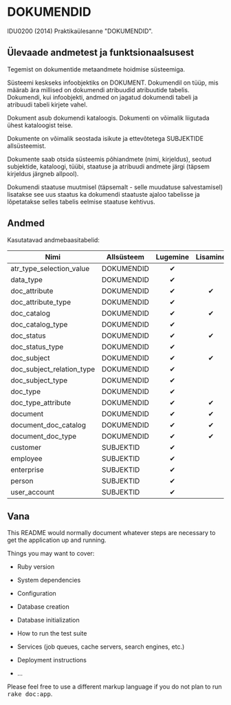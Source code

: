 # DOKUMENDID #

IDU0200 (2014) Praktikaülesanne "DOKUMENDID".


## Ülevaade andmetest ja funktsionaalsusest ##

Tegemist on dokumentide metaandmete hoidmise süsteemiga.

Süsteemi keskseks infoobjektiks on DOKUMENT. Dokumendil on tüüp, mis määrab ära millised on
dokumendi atribuudid atribuutide tabelis. Dokumendi, kui infoobjekti, andmed on jagatud dokumendi
tabeli ja atribuudi tabeli kirjete vahel.

Dokument asub dokumendi kataloogis. Dokumenti on võimalik liigutada ühest kataloogist teise.

Dokumente on võimalik seostada isikute ja ettevõtetega SUBJEKTIDE allsüsteemist.

Dokumente saab otsida süsteemis põhiandmete (nimi, kirjeldus), seotud subjektide, kataloogi, tüübi,
staatuse ja atribuudi andmete järgi (täpsem kirjeldus järgneb allpool).

Dokumendi staatuse muutmisel (täpsemalt - selle muudatuse salvestamisel) lisatakse see uus staatus
ka dokumendi staatuste ajaloo tabelisse ja lõpetatakse selles tabelis eelmise staatuse kehtivus.


## Andmed ##

Kasutatavad andmebaasitabelid:

| Nimi | Allsüsteem | Lugemine | Lisamine | Muutmine | Kustutamine |
| ---- | --- |:---:|:---:|:---:|:---:|
| atr_type_selection_value | DOKUMENDID | &#10004; | | | |
| data_type | DOKUMENDID | &#10004; | | | |
| doc_attribute | DOKUMENDID | &#10004; | &#10004; | &#10004; | &#10004; |
| doc_attribute_type | DOKUMENDID | &#10004; | | | |
| doc_catalog | DOKUMENDID | &#10004; | &#10004; | &#10004; | &#10004; |
| doc_catalog_type | DOKUMENDID | &#10004; | | | |
| doc_status | DOKUMENDID | &#10004; | &#10004; | &#10004; | &#10004; |
| doc_status_type | DOKUMENDID | &#10004; | | | |
| doc_subject | DOKUMENDID | &#10004; | &#10004; | &#10004; | &#10004; |
| doc_subject_relation_type | DOKUMENDID | &#10004; | | | |
| doc_subject_type | DOKUMENDID | &#10004; | | | |
| doc_type | DOKUMENDID | &#10004; | | | |
| doc_type_attribute | DOKUMENDID | &#10004; | &#10004; | &#10004; | &#10004; |
| document | DOKUMENDID | &#10004; | &#10004; | &#10004; | &#10004; |
| document_doc_catalog | DOKUMENDID | &#10004; | &#10004; | &#10004; | &#10004; |
| document_doc_type | DOKUMENDID | &#10004; | &#10004; | &#10004; | &#10004; |
| customer | SUBJEKTID | &#10004; | | | |
| employee | SUBJEKTID | &#10004; | | | |
| enterprise | SUBJEKTID | &#10004; | | | |
| person | SUBJEKTID | &#10004; | | | |
| user_account | SUBJEKTID | &#10004; | | | |


## Vana ##

This README would normally document whatever steps are necessary to get the
application up and running.

Things you may want to cover:

* Ruby version

* System dependencies

* Configuration

* Database creation

* Database initialization

* How to run the test suite

* Services (job queues, cache servers, search engines, etc.)

* Deployment instructions

* ...


Please feel free to use a different markup language if you do not plan to run
<tt>rake doc:app</tt>.
